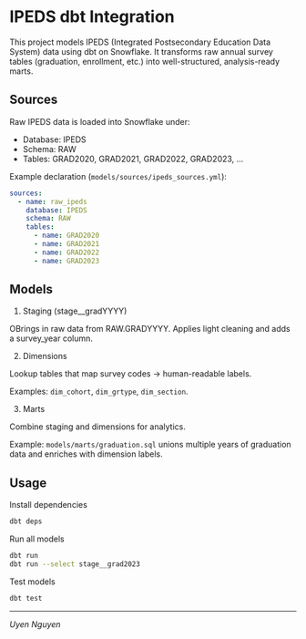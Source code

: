 # IPEDS dbt Integration 

This project models IPEDS (Integrated Postsecondary Education Data System) data using dbt on Snowflake.
It transforms raw annual survey tables (graduation, enrollment, etc.) into well-structured, analysis-ready marts.

## Sources

Raw IPEDS data is loaded into Snowflake under:
* Database: IPEDS
* Schema: RAW
* Tables: GRAD2020, GRAD2021, GRAD2022, GRAD2023, …

Example declaration (`models/sources/ipeds_sources.yml`):
```yaml
sources:
  - name: raw_ipeds
    database: IPEDS
    schema: RAW
    tables:
      - name: GRAD2020
      - name: GRAD2021
      - name: GRAD2022
      - name: GRAD2023
```

## Models
1. Staging (stage__gradYYYY)

OBrings in raw data from RAW.GRADYYYY. Applies light cleaning and adds a survey_year column.

2. Dimensions

Lookup tables that map survey codes → human-readable labels.

Examples: `dim_cohort`, `dim_grtype`, `dim_section`.

3. Marts

Combine staging and dimensions for analytics.

Example: `models/marts/graduation.sql` unions multiple years of graduation data and enriches with dimension labels.

## Usage
Install dependencies
```bash
dbt deps
```
Run all models
```bash
dbt run
dbt run --select stage__grad2023
```
Test models
```bash
dbt test
```

---
*Uyen Nguyen*